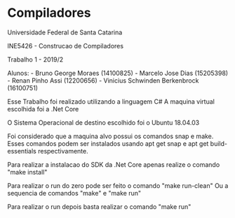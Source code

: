 # Compiladores

Universidade Federal de Santa Catarina

INE5426 - Construcao de Compiladores

Trabalho 1 - 2019/2

Alunos:
	- Bruno George Moraes (14100825)
	- Marcelo Jose Dias (15205398)
	- Renan Pinho Assi (12200656)
	- Vinicius Schwinden Berkenbrock (16100751)


Esse Trabalho foi realizado utilizando a linguagem C#
A maquina virtual escolhida foi a .Net Core

O Sistema Operacional de destino escolhido foi o Ubuntu 18.04.03

Foi considerado que a maquina alvo possui os comandos snap e make.
Esses comandos podem ser instalados usando apt get snap e apt get build-essentials respectivamente.

Para realizar a instalacao do SDK da .Net Core apenas realize o comando "make install"

Para realizar o run do zero pode ser feito o comando "make run-clean"
Ou a sequencia de comandos "make" e "make run"

Para realizar o run depois basta realizar o comando "make run"
